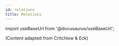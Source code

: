 ```yaml
---
id: relations
title: Relations
---
```

import useBaseUrl from '@docusaurus/useBaseUrl';

(Content adapted from Critchlow & Eck)
